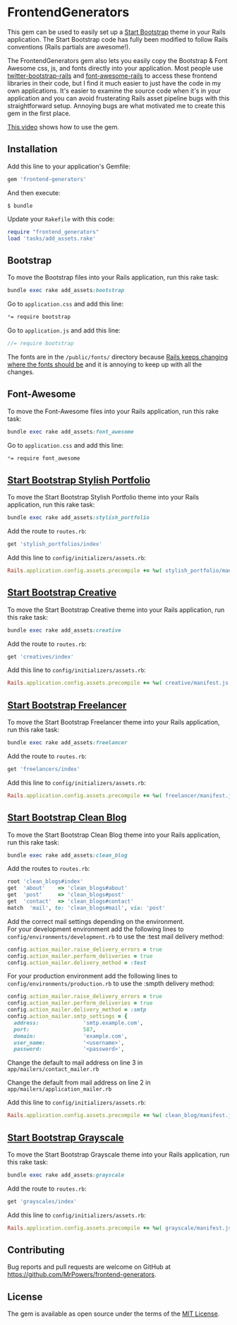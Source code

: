 # FrontendGenerators

This gem can be used to easily set up a [Start Bootstrap](http://startbootstrap.com/template-categories/all/) theme in your Rails application.  The Start Bootstrap code has fully been modified to follow Rails conventions (Rails partials are awesome!).

The FrontendGenerators gem also lets you easily copy the Bootstrap & Font Awesome css, js, and fonts directly into your application.  Most people use [twitter-bootstrap-rails](https://github.com/seyhunak/twitter-bootstrap-rails) and [font-awesome-rails](https://github.com/bokmann/font-awesome-rails) to access these frontend libraries in their code, but I find it much easier to just have the code in my own applications.  It's easier to examine the source code when it's in your application and you can avoid frusterating Rails asset pipeline bugs with this straightforward setup.  Annoying bugs are what motivated me to create this gem in the first place.

[This video](https://www.youtube.com/watch?v=5vuF0n4Qlxk) shows how to use the gem.

## Installation

Add this line to your application's Gemfile:

```ruby
gem 'frontend-generators'
```

And then execute:

    $ bundle

Update your `Rakefile` with this code:

```ruby
require "frontend_generators"
load 'tasks/add_assets.rake'
```

## Bootstrap

To move the Bootstrap files into your Rails application, run this rake task:

```ruby
bundle exec rake add_assets:bootstrap
```

Go to `application.css` and add this line:

```css
*= require bootstrap
```

Go to `application.js` and add this line:

```javascript
//= require bootstrap
```

The fonts are in the `/public/fonts/` directory because [Rails keeps changing where the fonts should be](http://stackoverflow.com/questions/10905905/using-fonts-with-rails-asset-pipeline) and it is annoying to keep up with all the changes.

## Font-Awesome

To move the Font-Awesome files into your Rails application, run this rake task:

```ruby
bundle exec rake add_assets:font_awesome
```

Go to `application.css` and add this line:

```css
*= require font_awesome
```

## [Start Bootstrap Stylish Portfolio](http://ironsummitmedia.github.io/startbootstrap-stylish-portfolio/)

To move the Start Bootstrap Stylish Portfolio theme into your Rails application, run this rake task:

```ruby
bundle exec rake add_assets:stylish_portfolio
```

Add the route to `routes.rb`:

```ruby
get 'stylish_portfolios/index'
```

Add this line to `config/initializers/assets.rb`:

```ruby
Rails.application.config.assets.precompile += %w( stylish_portfolio/manifest.css stylish_portfolio/manifest.js )
```

## [Start Bootstrap Creative](http://startbootstrap.com/template-overviews/creative/)

To move the Start Bootstrap Creative theme into your Rails application, run this rake task:

```ruby
bundle exec rake add_assets:creative
```

Add the route to `routes.rb`:

```ruby
get 'creatives/index'
```

Add this line to `config/initializers/assets.rb`:

```ruby
Rails.application.config.assets.precompile += %w( creative/manifest.js creative/manifest.css )
```

## [Start Bootstrap Freelancer](http://startbootstrap.com/template-overviews/freelancer/)

To move the Start Bootstrap Freelancer theme into your Rails application, run this rake task:

```ruby
bundle exec rake add_assets:freelancer
```

Add the route to `routes.rb`:

```ruby
get 'freelancers/index'
```

Add this line to `config/initializers/assets.rb`:

```ruby
Rails.application.config.assets.precompile += %w( freelancer/manifest.js freelancer/manifest.css )
```

## [Start Bootstrap Clean Blog](http://startbootstrap.com/template-overviews/clean-blog/)

To move the Start Bootstrap Clean Blog theme into your Rails application, run this rake task:

```ruby
bundle exec rake add_assets:clean_blog
```

Add the routes to `routes.rb`:

```ruby
root 'clean_blogs#index'
get  'about' 	=> 'clean_blogs#about'
get  'post' 	=> 'clean_blogs#post'
get  'contact' 	=> 'clean_blogs#contact'
match  'mail', to: 'clean_blogs#mail', via: 'post'
```

Add the correct mail settings depending on the environment.  
For your development environment add the following lines to `config/environments/development.rb`
to use the :test mail delivery method:

```ruby
config.action_mailer.raise_delivery_errors = true
config.action_mailer.perform_deliveries = true
config.action_mailer.delivery_method = :test
```

For your production environment add the following lines to `config/environments/production.rb`
to use the :smpth delivery method:

```ruby
config.action_mailer.raise_delivery_errors = true
config.action_mailer.perform_deliveries = true
config.action_mailer.delivery_method = :smtp
config.action_mailer.smtp_settings = {
  address:              'smtp.example.com',
  port:                 587,
  domain:               'example.com',
  user_name:            '<username>',
  password:             '<password>',
```

Change the default to mail address on line 3 in `app/mailers/contact_mailer.rb`

Change the default from mail address on line 2 in `app/mailers/application_mailer.rb`

Add this line to `config/initializers/assets.rb`:

```ruby
Rails.application.config.assets.precompile += %w( clean_blog/manifest.js clean_blog/manifest.css )
```

## [Start Bootstrap Grayscale](http://startbootstrap.com/template-overviews/grayscale/)

To move the Start Bootstrap Grayscale theme into your Rails application, run this rake task:

```ruby
bundle exec rake add_assets:grayscale
```

Add the route to `routes.rb`:

```ruby
get 'grayscales/index'
```

Add this line to `config/initializers/assets.rb`:

```ruby
Rails.application.config.assets.precompile += %w( grayscale/manifest.js grayscale/manifest.css )
```

## Contributing

Bug reports and pull requests are welcome on GitHub at https://github.com/MrPowers/frontend-generators.


## License

The gem is available as open source under the terms of the [MIT License](http://opensource.org/licenses/MIT).

